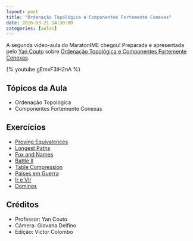 ```yaml
---
layout: post
title: "Ordenação Topológica e Componentes Fortemente Conexas"
date: 2016-03-21 14:30:00
categories: [aulas]
---
```


A segunda vídeo-aula do MaratonIME chegou! Preparada e apresentada pelo [Yan Couto](http://codeforces.com/profile/ItsYanBitches) sobre [Ordenação Topológica e Componentes Fortemente Conexas](https://youtu.be/gEmxF3iH2nA). 

{% youtube gEmxF3iH2nA %}  

## Tópicos da Aula
- Ordenação Topológica
- Componentes Fortemente Conexas

## Exercícios
- [Proving Equivalences](https://icpcarchive.ecs.baylor.edu/index.php?option=com_onlinejudge&Itemid=8&page=show_problem&problem=2288)
- [Longest Paths](https://uva.onlinejudge.org/index.php?option=onlinejudge&page=show_problem&problem=941)
- [Fox and Names](http://codeforces.com/contest/512/problem/A)
- [Battle II](https://uva.onlinejudge.org/index.php?option=onlinejudge&page=show_problem&problem=2039)
- [Table Compression](http://codeforces.com/contest/650/problem/C)
- [Países em Guerra](https://www.urionlinejudge.com.br/judge/pt/problems/view/1148)
- [Ir e Vir](https://www.urionlinejudge.com.br/judge/pt/problems/view/1128)
- [Dominos](https://uva.onlinejudge.org/index.php?option=onlinejudge&page=show_problem&problem=2499)

## Créditos
- Professor: Yan Couto
- Câmera: Giovana Delfino
- Edição: Victor Colombo
